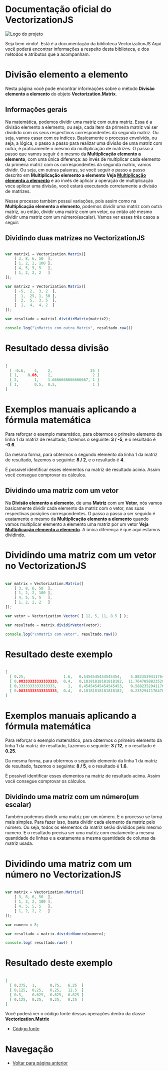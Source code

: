 # Documentação oficial do VectorizationJS
![Logo do projeto](https://github.com/WilliamJardim/VectorizationJS/blob/main/imagens/logo512x512.png)

Seja bem vindo!. Está é a documentação da biblioteca VectorizationJS
Aqui você poderá encontrar informações a respeito desta biblioteca, e dos métodos e atributos que a acompanham.

# Divisão elemento a elemento
Nesta página você pode encontrar informações sobre o método **Divisão elemento a elemento** do objeto **Vectorization.Matrix**. 

## Informações gerais
Na matemática, podemos dividir uma matriz com outra matriz. Essa é a divisão elemento a elemento, ou seja, cada item da primeira matriz vai ser dividido com os seus respectivos correspondentes da segunda matriz. Ou seja, vamos casar com os índices. Basicamente o processo envolvido, ou seja, a lógica, o passo a passo para realizar uma divisão de uma matriz com outra, é praticamente o mesmo da multiplicação de matrizes. O passo a passo que vamos seguir é o mesmo da **Multiplicação elemento a elemento**, com uma única diferença: ao invés de multiplicar cada elemento da primeira matriz com os correspondentes da segunda matrix, vamos dividir. Ou seja, em outras palavras, se você seguir o passo a passo descrito em **Multiplicação elemento a elemento** **Veja [Multiplicação elemento a elemento](../Multiplicacao/page.md)** e ao invés de aplicar a operação de multiplicação voce aplicar uma divisão, você estará executando corretamente a divisão de matrizes.

Nesse processo também possui variações, pois assim como na **Multiplicação elemento a elemento**, podemos dividir uma matriz com outra matriz, ou então, dividir uma matriz com um vetor, ou então até mesmo dividir uma matriz com um número(escalar). Vamos ver esses três casos a seguir:

## Dividindo duas matrizes no VectorizationJS
```javascript

var matrix1 = Vectorization.Matrix([
    [ 3, 8, 6, 50  ],
    [ 1, 2, 2, 100 ],
    [ 4, 5, 5, 5   ],
    [ 1, 2, 2, 2   ]
]);

var matrix2 = Vectorization.Matrix([
    [ -5,  2,  3, 2  ],
    [  1,  25, 1, 50 ],
    [  2,  5,  3, 5  ],
    [  1,  4,  4, 2  ]
]);

var resultado = matrix1.dividirMatrix(matrix2);

console.log("\nMatrix com outra Matrix", resultado.raw())

``` 

# Resultado dessa divisão
```json

[
  [ -0.6,    4,    2,                 25 ]
  [ 1,    0.08,    2,                  2 ]
  [ 2,       1,    1.6666666666666667, 1 ]
  [ 1,       0.5,  0.5,                1 ]
]

```

# Exemplos manuais aplicando a fórmula matemática
Para reforçar o exemplo matemático, para obtermos o primeiro elemento da linha 1 da matriz de resultado, fazemos o seguinte: **3 / -5**, e o resultado é **-0.6**.

Da mesma forma, para obtermos o segundo elemento da linha 1 da matriz de resultado, fazemos o seguinte: **8 / 2**, e o resultado é **4**.

É possível identificar esses elementos na matriz de resultado acima. Assim você consegue comprovar os cálculos.

## Dividindo uma matriz com um vetor
Na **Divisão elemento a elemento**, de uma **Matriz** com um **Vetor**, nós vamos basicamente dividir cada elemento da matriz com o vetor, nas suas respectivas posições correspondentes. O passo a passo a ser seguido é exatamente o mesmo da **Multiplicação elemento a elemento** quando vamos multiplicar elemento a elemento uma matriz por um vetor **Veja [Multiplicação elemento a elemento](../Multiplicacao/page.md)**. A única diferença é que aqui estamos dividindo.

# Dividindo uma matriz com um vetor no VectorizationJS
```javascript

var matrix = Vectorization.Matrix([
    [ 3, 8, 6, 50  ],
    [ 1, 2, 2, 100 ],
    [ 4, 5, 5, 5   ],
    [ 1, 2, 2, 2   ]
]);

var vetor = Vectorization.Vector( [ 12, 5, 11, 8.5 ] );

var resultado = matrix.dividirVetor(vetor);

console.log("\nMatrix com vetor", resultado.raw())
```

# Resultado deste exemplo
```json

[
  [ 0.25,                 1.6,   0.5454545454545454,    5.882352941176471   ]
  [ 0.08333333333333333,  0.4,   0.18181818181818182,  11.764705882352942   ]
  [ 0.3333333333333333,     1,   0.45454545454545453,   0.5882352941176471  ]
  [ 0.08333333333333333,  0.4,   0.18181818181818182,   0.23529411764705882 ]
]

```

# Exemplos manuais aplicando a fórmula matemática
Para reforçar o exemplo matemático, para obtermos o primeiro elemento da linha 1 da matriz de resultado, fazemos o seguinte: **3 / 12**, e o resultado é **0.25**.

Da mesma forma, para obtermos o segundo elemento da linha 1 da matriz de resultado, fazemos o seguinte: **8 / 5**, e o resultado é **1.6**.

É possível identificar esses elementos na matriz de resultado acima. Assim você consegue comprovar os cálculos.

## Dividindo uma matriz com um número(um escalar)
Também podemos dividir uma matriz por um número. E o processo se torna mais simples. Para fazer isso, basta dividir cada elemento da matriz pelo número. Ou seja, todos os elementos da matriz serão divididos pelo mesmo numero. E o resultado precisa ser uma matriz com exatamente a mesma quantidade de linhas e a exatamente a mesma quantidade de colunas da matriz usada.

# Dividindo uma matriz com um número no VectorizationJS
```javascript

var matrix = Vectorization.Matrix([
    [ 3, 8, 6, 50  ],
    [ 1, 2, 2, 100 ],
    [ 4, 5, 5, 5   ],
    [ 1, 2, 2, 2   ]
]);

var numero = 8;

var resultado = matrix.dividirNumero(numero);

console.log( resultado.raw() )

```

# Resultado deste exemplo
```json

[
  [ 0.375,  1,      0.75,   6.25  ]
  [ 0.125,  0.25,   0.25,   12.5  ]
  [ 0.5,    0.625,  0.625,  0.625 ]
  [ 0.125,  0.25,   0.25,   0.25  ]
]

```

Você poderá ver o código fonte dessas operações dentro da classe **Vectorization.Matrix**
* [Código fonte](https://github.com/WilliamJardim/VectorizationJS/blob/main/src/Matrix.js)

# Navegação
* [Voltar para página anterior](../page.md)
